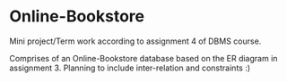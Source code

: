 # Online-Bookstore
Mini project/Term work according to assignment 4 of DBMS course.

Comprises of an Online-Bookstore database based on the ER diagram in assignment 3.
Planning to include inter-relation and constraints :)
